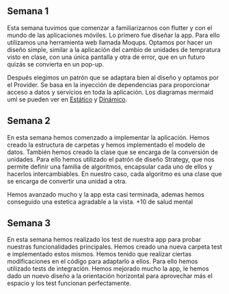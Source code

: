 ## Semana 1
Esta semana tuvimos que comenzar a familiarizarnos con flutter y con el mundo de las aplicaciones móviles. Lo primero fue diseñar la app. Para ello utilizamos una
herramienta web llamada Moqups. Optamos por hacer un diseño simple, similar a la aplicación del cambio de unidades de tempratura visto en clase, con una única
pantalla y otra de error, que en un futuro quizás se convierta en un pop-up.

Después elegimos un patrón que se adaptara bien al diseño y optamos por el Provider. Se basa en la inyección de dependencias para proporcionar acceso a datos y 
servicios en toda la aplicación. Los diagramas mermaid uml se pueden ver en [Estático](/diagramas/diseño_sw_static.md) y [Dinámico](/diseño_sw.md).
## Semana 2
En esta semana hemos comenzado a implementar la aplicación. Hemos creado la estructura de carpetas y hemos implementado el modelo de datos. También hemos creado
la clase que se encarga de la conversión de unidades. Para ello hemos utilizado el patrón de diseño Strategy, que nos permite definir una familia de algoritmos,
encapsular cada uno de ellos y hacerlos intercambiables. En nuestro caso, cada algoritmo es una clase que se encarga de convertir una unidad a otra. 

Hemos avanzado mucho y la app esta casi terminada, ademas hemos conseguido una estetica agradable a la vista. +10 de salud mental
## Semana 3
En esta semana hemos realizado los test de nuestra app para probar nuestras funcionalidades principales. Hemos creado una nueva carpeta test e implementado estos mismos. Hemos tenido que realizar ciertas modificaciones en el código para adaptarlo a ellos. Para ello hemos utilizado tests de integración.
Hemos mejorado mucho la app, le hemos dado un nuevo diseño a la orientación horizontal para aprovechar más el espacio y los test funcionan perfectamente.
